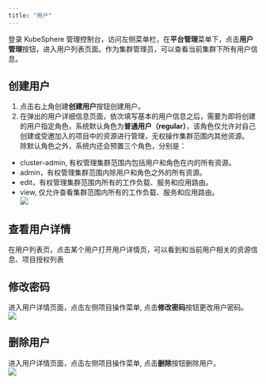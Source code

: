 ```yaml
---
title: "用户"
---
```


登录 KubeSphere 管理控制台，访问左侧菜单栏，在**平台管理**菜单下，点击**用户管理**按钮，进入用户列表页面。作为集群管理员，可以查看当前集群下所有用户信息。  

## 创建用户  

1. 点击右上角创建**创建用户**按钮创建用户。  
2. 在弹出的用户详细信息页面，依次填写基本的用户信息之后，需要为即将创建的用户指定角色，系统默认角色为**普通用户（regular）**，该角色仅允许对自己创建或受邀加入的项目中的资源进行管理，无权操作集群范围内其他资源。  
除默认角色之外，系统内还会预置三个角色，分别是：  
 - cluster-admin, 有权管理集群范围内包括用户和角色在内的所有资源。  
 - admin，有权管理集群范围内除用户和角色之外的所有资源。  
 - edit，有权管理集群范围内所有的工作负载、服务和应用路由。
 - view, 仅允许查看集群范围内所有的工作负载、服务和应用路由。  
![](/user_create.png) 

## 查看用户详情  
在用户列表页，点击某个用户打开用户详情页，可以看到和当前用户相关的资源信息、项目授权列表  
  
## 修改密码  
进入用户详情页面，点击左侧项目操作菜单, 点击**修改密码**按钮更改用户密码。    
![](/user_change_pwd.png)  

## 删除用户  
进入用户详情页面，点击左侧项目操作菜单, 点击**删除**按钮删除用户。    
![](/user_change_pwd.png)  